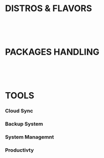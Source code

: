 <br>
<br>
<br>

# DISTROS & FLAVORS
<br>
<br>
<br>

# PACKAGES HANDLING
<br>
<br>
<br>

# TOOLS
### Cloud Sync
### Backup System
### System Managemnt
### Productivty
